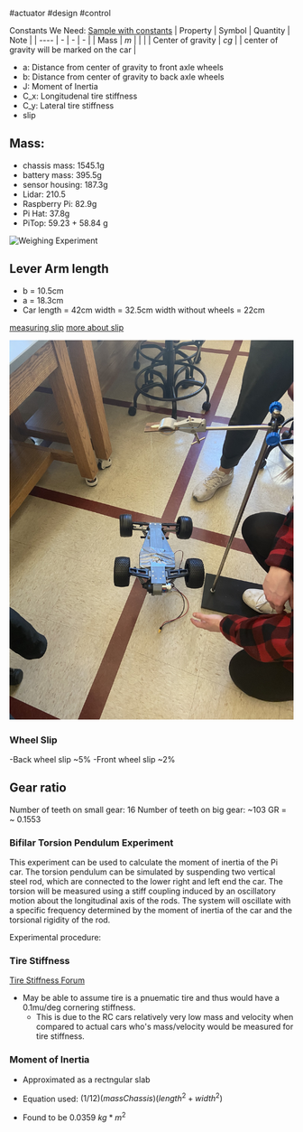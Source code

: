 #actuator #design #control 

Constants We Need:
[Sample with constants](https://www.politesi.polimi.it/bitstream/10589/137501/1/Tesi%20Ravizzoli%20Carlo.pdf)
| Property | Symbol | Quantity | Note |
| ---- | - | - | - |
| Mass | $m$ | | |
| Center of gravity | $cg$ | | center of gravity will be marked on the car |
- a: Distance from center of gravity to front axle wheels
- b: Distance from center of gravity to back axle wheels
- J: Moment of Inertia
- C_x: Longitudenal tire stiffness
- C_y: Lateral tire stiffness
- slip

## Mass:
- chassis mass: 1545.1g
- battery mass: 395.5g
- sensor housing: 187.3g
- Lidar: 210.5
- Raspberry Pi: 82.9g
- Pi Hat: 37.8g
- PiTop: 59.23 + 58.84 g

![Weighing Experiment](Weighing_picar.jpg)

## Lever Arm length
- b = 10.5cm
- a = 18.3cm
- Car length = 42cm
 width = 32.5cm
 width without wheels = 22cm

[measuring slip](http://salesmanual.deere.com/sales/salesmanual/en_NA/tractors/2012/feature/ballasting_and_optimizing_performance/7/7r_ballast_wheel_slip.html)
[more about slip](https://en.wikipedia.org/wiki/Slip_(vehicle_dynamics))

![Experiment to determine these physical parameters](Figures/Center_of_gravity.jpg)

### Wheel Slip

-Back wheel slip ~5%
-Front wheel slip ~2%

## Gear ratio
Number of teeth on small gear: 16
Number of teeth on big gear: ~103
GR = ~ 0.1553

### Bifilar Torsion Pendulum Experiment

This experiment can be used to calculate the moment of inertia of the Pi car. The torsion pendulum can be simulated by suspending two vertical steel rod, which are connected to the lower right and left end the car. The torsion will be measured using a stiff coupling induced by an oscillatory motion about the longitudinal axis of the rods. The system will oscillate with a specific frequency determined by the moment of inertia of the car and the torsional rigidity of the rod. 

Experimental procedure:

### Tire Stiffness

[Tire Stiffness Forum](https://engineering.stackexchange.com/questions/19253/questions-regarding-cornering-stiffness-for-rc-car)
- May be able to assume tire is a pnuematic tire and thus would have a 0.1mu/deg cornering stiffness.
	- This is due to the RC cars relatively very low mass and velocity when compared to actual cars who's mass/velocity would be measured for tire stiffness.

### Moment of Inertia

- Approximated as a rectngular slab

- Equation used: $(1/12)(massChassis)(length^{2}+width^{2})$

- Found to be 0.0359 $kg*m^2$
